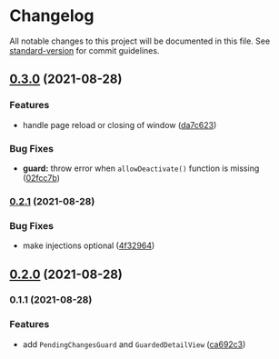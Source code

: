 # Changelog

All notable changes to this project will be documented in this file. See [standard-version](https://github.com/conventional-changelog/standard-version) for commit guidelines.

## [0.3.0](https://github.com/exportarts/ngx-pending-changes/compare/v0.2.1...v0.3.0) (2021-08-28)


### Features

* handle page reload or closing of window ([da7c623](https://github.com/exportarts/ngx-pending-changes/commit/da7c623ee452f8d9fb69b791f75453c5f265cab7))


### Bug Fixes

* **guard:** throw error when `allowDeactivate()` function is missing ([02fcc7b](https://github.com/exportarts/ngx-pending-changes/commit/02fcc7b0946b6b45cb90ebf67c5946a414d98320))

### [0.2.1](https://github.com/exportarts/ngx-pending-changes/compare/v0.2.0...v0.2.1) (2021-08-28)


### Bug Fixes

* make injections optional ([4f32964](https://github.com/exportarts/ngx-pending-changes/commit/4f32964e75fefbe8734850f9efd0f8403ce94f66))

## [0.2.0](https://github.com/exportarts/ngx-pending-changes/compare/v0.1.1...v0.2.0) (2021-08-28)

### 0.1.1 (2021-08-28)


### Features

* add `PendingChangesGuard` and `GuardedDetailView` ([ca692c3](https://github.com/exportarts/ngx-pending-changes/commit/ca692c37b9769edc7f94752f1f8ed2a43896c98d))
